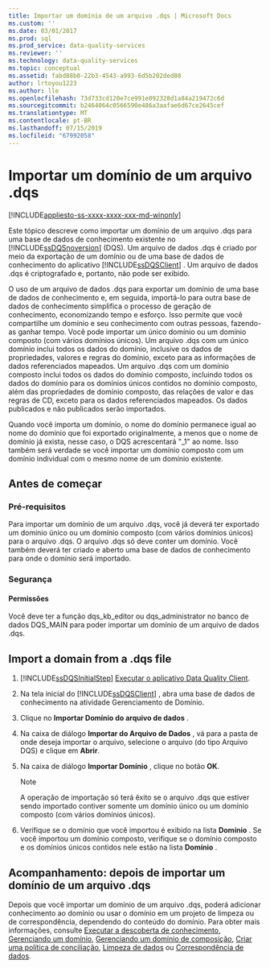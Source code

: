 ```yaml
---
title: Importar um domínio de um arquivo .dqs | Microsoft Docs
ms.custom: ''
ms.date: 03/01/2017
ms.prod: sql
ms.prod_service: data-quality-services
ms.reviewer: ''
ms.technology: data-quality-services
ms.topic: conceptual
ms.assetid: fabd88b0-22b3-4543-a993-6d5b202ded80
author: lrtoyou1223
ms.author: lle
ms.openlocfilehash: 73d733cd120e7ce991e092328d1a84a219472c6d
ms.sourcegitcommit: b2464064c0566590e486a3aafae6d67ce2645cef
ms.translationtype: MT
ms.contentlocale: pt-BR
ms.lasthandoff: 07/15/2019
ms.locfileid: "67992058"
---
```

# <a name="import-a-domain-from-a-dqs-file"></a>Importar um domínio de um arquivo .dqs

[!INCLUDE[appliesto-ss-xxxx-xxxx-xxx-md-winonly](../includes/appliesto-ss-xxxx-xxxx-xxx-md-winonly.md)]

  Este tópico descreve como importar um domínio de um arquivo .dqs para uma base de dados de conhecimento existente no [!INCLUDE[ssDQSnoversion](../includes/ssdqsnoversion-md.md)] (DQS). Um arquivo de dados .dqs é criado por meio da exportação de um domínio ou de uma base de dados de conhecimento do aplicativo [!INCLUDE[ssDQSClient](../includes/ssdqsclient-md.md)] . Um arquivo de dados .dqs é criptografado e, portanto, não pode ser exibido.  
  
 O uso de um arquivo de dados .dqs para exportar um domínio de uma base de dados de conhecimento e, em seguida, importá-lo para outra base de dados de conhecimento simplifica o processo de geração de conhecimento, economizando tempo e esforço. Isso permite que você compartilhe um domínio e seu conhecimento com outras pessoas, fazendo-as ganhar tempo. Você pode importar um único domínio ou um domínio composto (com vários domínios únicos). Um arquivo .dqs com um único domínio inclui todos os dados do domínio, inclusive os dados de propriedades, valores e regras do domínio, exceto para as informações de dados referenciados mapeados. Um arquivo .dqs com um domínio composto inclui todos os dados do domínio composto, incluindo todos os dados do domínio para os domínios únicos contidos no domínio composto, além das propriedades de domínio composto, das relações de valor e das regras de CD, exceto para os dados referenciados mapeados. Os dados publicados e não publicados serão importados.  
  
 Quando você importa um domínio, o nome do domínio permanece igual ao nome do domínio que foi exportado originalmente, a menos que o nome de domínio já exista, nesse caso, o DQS acrescentará "_1" ao nome. Isso também será verdade se você importar um domínio composto com um domínio individual com o mesmo nome de um domínio existente.  
  
##  <a name="BeforeYouBegin"></a> Antes de começar  
  
###  <a name="Prerequisites"></a> Pré-requisitos  
 Para importar um domínio de um arquivo .dqs, você já deverá ter exportado um domínio único ou um domínio composto (com vários domínios únicos) para o arquivo .dqs. O arquivo .dqs só deve conter um domínio. Você também deverá ter criado e aberto uma base de dados de conhecimento para onde o domínio será importado.  
  
###  <a name="Security"></a> Segurança  
  
####  <a name="Permissions"></a> Permissões  
 Você deve ter a função dqs_kb_editor ou dqs_administrator no banco de dados DQS_MAIN para poder importar um domínio de um arquivo de dados .dqs.  
  
##  <a name="Import"></a> Import a domain from a .dqs file  
  
1.  [!INCLUDE[ssDQSInitialStep](../includes/ssdqsinitialstep-md.md)] [Executar o aplicativo Data Quality Client](../data-quality-services/run-the-data-quality-client-application.md).  
  
2.  Na tela inicial do [!INCLUDE[ssDQSClient](../includes/ssdqsclient-md.md)] , abra uma base de dados de conhecimento na atividade Gerenciamento de Domínio.  
  
3.  Clique no **Importar Domínio do arquivo de dados** .  
  
4.  Na caixa de diálogo **Importar do Arquivo de Dados** , vá para a pasta de onde deseja importar o arquivo, selecione o arquivo (do tipo Arquivo DQS) e clique em **Abrir**.  
  
5.  Na caixa de diálogo **Importar Domínio** , clique no botão **OK**.  
  
    > [!NOTE]  
    >  A operação de importação só terá êxito se o arquivo .dqs que estiver sendo importado contiver somente um domínio único ou um domínio composto (com vários domínios únicos).  
  
6.  Verifique se o domínio que você importou é exibido na lista **Domínio** . Se você importou um domínio composto, verifique se o domínio composto e os domínios únicos contidos nele estão na lista **Domínio** .  
  
##  <a name="FollowUp"></a> Acompanhamento: depois de importar um domínio de um arquivo .dqs  
 Depois que você importar um domínio de um arquivo .dqs, poderá adicionar conhecimento ao domínio ou usar o domínio em um projeto de limpeza ou de correspondência, dependendo do conteúdo do domínio. Para obter mais informações, consulte [Executar a descoberta de conhecimento](../data-quality-services/perform-knowledge-discovery.md), [Gerenciando um domínio](../data-quality-services/managing-a-domain.md), [Gerenciando um domínio de composição](../data-quality-services/managing-a-composite-domain.md), [Criar uma política de conciliação](../data-quality-services/create-a-matching-policy.md), [Limpeza de dados](../data-quality-services/data-cleansing.md) ou [Correspondência de dados](../data-quality-services/data-matching.md).  
  
  
